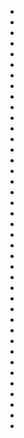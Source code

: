 <ul class="weather-icons-list">
  <li class="wis"><i class="wi wi-day-lightning"></i></li>
  <li class="wis"><i class="wi wi-thermometer"></i></li>
  <li class="wis"><i class="wi wi-sunset"></i></li>
  <li class="wis"><i class="wi wi-time-12"></i></li>
  <li class="wis"><i class="wi wi-time-11"></i></li>
  <li class="wis"><i class="wi wi-time-10"></i></li>
  <li class="wis"><i class="wi wi-time-9"></i></li>
  <li class="wis"><i class="wi wi-time-8"></i></li>
  <li class="wis"><i class="wi wi-time-7"></i></li>
  <li class="wis"><i class="wi wi-time-6"></i></li>
  <li class="wis"><i class="wi wi-time-5"></i></li>
  <li class="wis"><i class="wi wi-time-4"></i></li>
  <li class="wis"><i class="wi wi-time-3"></i></li>
  <li class="wis"><i class="wi wi-time-2"></i></li>
  <li class="wis"><i class="wi wi-time-1"></i></li>
  <li class="wis"><i class="wi wi-day-sunny"></i></li>
  <li class="wis"><i class="wi wi-day-lightning"></i></li>
  <li class="wis"><i class="wi wi-day-cloudy"></i></li>
  <li class="wis"><i class="wi wi-day-cloudy-gusts"></i></li>
  <li class="wis"><i class="wi wi-day-cloudy-windy"></i></li>
  <li class="wis"><i class="wi wi-day-cloudy"></i></li>
  <li class="wis"><i class="wi wi-day-rain-mix"></i></li>
  <li class="wis"><i class="wi wi-day-showers"></i></li>
  <li class="wis"><i class="wi wi-day-sunny-overcast"></i></li>
  <li class="wis"><i class="wi wi-day-storm-showers"></i></li>
  <li class="wis"><i class="wi wi-day-thunderstorm"></i></li>
  <li class="wis"><i class="wi wi-moon-full"></i></li>
  <li class="wis"><i class="wi wi-umbrella"></i></li>
  <li class="wis"><i class="wi wi-moon-waning-crescent-3"></i></li>
  <li class="wis"><i class="wi wi-moon-waning-crescent-6"></i></li>
  <li class="wis"><i class="wi wi-moon-3rd-quarter"></i></li>
  <li class="wis"><i class="wi wi-moon-first-quarter"></i></li>
  <li class="wis"><i class="wi wi-moon-waxing-cresent-6"></i></li>
  <li class="wis"><i class="wi wi-moon-waxing-cresent-3"></i></li>
  <li class="wis"><i class="wi wi-moon-waxing-cresent-1"></i></li>
  <li class="wis"><i class="wi wi-horizon"></i></li>
  <li class="wis"><i class="wi wi-lightning"></i></li>
  <li class="wis"><i class="wi wi-sunrise"></i></li>
  <li class="wis"><i class="wi wi-cloud"></i></li>
  <li class="wis"><i class="wi wi-fahrenheit"></i></li>
</ul>
